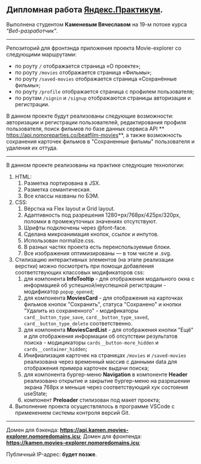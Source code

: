 Дипломная работа [Яндекс.Практикум](https://praktikum.yandex.ru/).
---
Выполнена студентом **Каменевым Вячеславом** на 19-м потоке курса *"Веб-разработчик"*.

___

Репозиторий для фронтэнда приложения проекта Movie-explorer со следующими маршрутами:
* по роуту `/` отображается страница «О проекте»;
* по роуту `/movies` отображается страница «Фильмы»;
* по роуту `/saved-movies` отображается страница «Сохранённые фильмы»;
* по роуту `/profile` отображается страница с профилем пользователя;
* по роутам `/signin` и `/signup` отображаются страницы авторизации и регистрации.

В данном проекте будут реализованы следующие возможности: авторизации и регистрации пользователей, редактирования профиля пользователя, поиск фильмов по базе данных сервиса API ** https://api.nomoreparties.co/beatfilm-movies**, а также возможность сохранения карточек фильмов в "Сохраненные фильмы" пользователя и удаления их оттуда.

___


В данном проекте реализованы на практике следующие технологии:
1. HTML:
    1. Разметка портирована в JSX.
    2. Разметка семантическая.
    3. Все классы названы по БЭМ.
2. CSS:
    1. Вёрстка на Flex layout и Grid layout.
    2. Адаптивность под разрешения 1280+px/768px/425px/320px, поломки в промежуточных значениях отсутствуют.
    3. Шрифты подключены через @font-face.
    4. Сделана микроанимация кнопок, ссылок и инпутов.
    5. Использован normalize.сss.
    6. В разных частях проекта есть переиспользуемые блоки.
    7. Все изображения оптимизированы — в том числе и .svg.
3. Стилизацию интерактивных элементов (на этапе реализации верстки) можно посмотреть при помощи добавления соответствующих классовых модификаторов css:
    1. для компонента **InfoTooltip** - для отображения модального окна с информацией об успешной/неуспешной регистрации - модификатор `popup_opened`;
    2. для компонента **MoviesCard** - для отображения на карточках фильмов кнопок "Сохранить", статуса "Сохранено" и кнопки "Удалить из сохраненного" - модификаторы `card__button_type_save`, `card__button_type_saved`, `card__button_type_delete` соответственно.
    3.  для компонента **MoviesCardList** - для отображения кнопки "Ещё" и для отображения информации об отсутствии результатов поиска - модицикаторы `cards__button-more_hidden` и `cards__container_hidden`;
    4. Инифиализация карточек на страницах `/movies` и `/saved-movies` реализована через временный массив с данными data для отображения примера карточек выдачи поиска;
    5. для компонента бургер-меню **Navigation** в компоненте **Header** реализовано открытие и закрытие бургер-меню на разрешении экрана 768px и меньше через соответствующий хук состояния useState;
    6. компонент **Preloader** стилизован под макет проекта;
4. Выполнение проекта осуществлялось в программе VSCode с применением системы контроля версий Git.

___

Домен для бэкенда: **https://api.kamen.movies-explorer.nomoredomains.icu**;
Домен для фронтенда: **https://kamen.movies-explorer.nomoredomains.icu**;

Публичный IP-адрес: **будет позже**.
